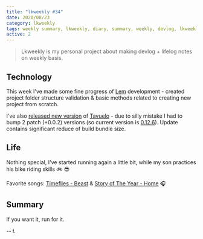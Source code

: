 ```yaml
---
title: "lkweekly #34"
date: 2020/08/23
category: lkweekly
tags: weekly summary, lkweekly, diary, summary, weekly, devlog, lkweekly2020
active: 2
---
```


> Lkweekly is my personal project about making devlog + lifelog notes on weekly basis.

## Technology

This week I've made some fine progress of [Lem](https://lem.pub) development - created project folder structure validation & basic methods related to creating new project from scratch.

I've also [released new version](/notes/tavuelo-0126-release-notes/) of [Tavuelo](https://github.com/lukaszkups/tavuelo) - due to silly mistake I had to bump 2 patch (+0.0.2) versions (so current version is [0.12.6](https://www.npmjs.com/package/tavuelo)). Update contains significant reduce of build bundle size.

## Life

Nothing special, I've started running again a little bit, while my son practices his bike riding skills 🚲 😎

Favorite songs: [Timeflies - Beast](https://open.spotify.com/track/7vhSZcOyPl7rciJvle0oOW?si=cy14UKTiS2W-oktnEpCBCQ) & [Story of The Year - Home](https://open.spotify.com/track/2pVdM3U0sZ6kAareHI9uuU?si=py7VBQ-ISVSqmtkfpY6y0g) 🎧

## Summary

If you want it, run for it.

-- ł.
